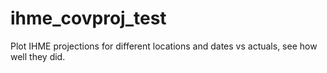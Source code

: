 # ihme_covproj_test
Plot IHME projections for different locations and dates vs actuals, see how well they did.
